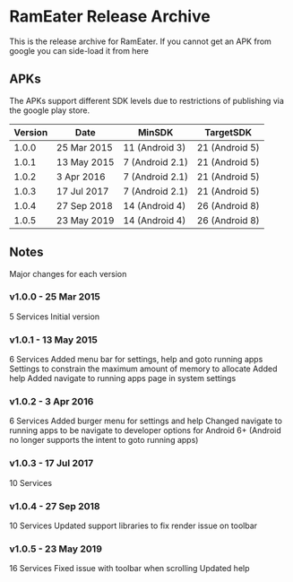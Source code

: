 # RamEater Release Archive
This is the release archive for RamEater. If you cannot get an APK from google you can side-load it from here

## APKs

The APKs support different SDK levels due to restrictions of publishing via the google play store.

| Version | Date        | MinSDK          | TargetSDK
| ------- | ----------- | --------------- | ---------------
| 1.0.0   | 25 Mar 2015 | 11 (Android 3)  | 21 (Android 5)
| 1.0.1   | 13 May 2015 | 7 (Android 2.1) | 21 (Android 5)
| 1.0.2   | 3 Apr 2016  | 7 (Android 2.1) | 21 (Android 5)
| 1.0.3   | 17 Jul 2017 | 7 (Android 2.1) | 21 (Android 5)
| 1.0.4   | 27 Sep 2018 | 14 (Android 4)  | 26 (Android 8)
| 1.0.5   | 23 May 2019 | 14 (Android 4)  | 26 (Android 8)

## Notes

Major changes for each version

### v1.0.0 - 25 Mar 2015

5 Services
Initial version

### v1.0.1 - 13 May 2015

6 Services
Added menu bar for settings, help and goto running apps
Settings to constrain the maximum amount of memory to allocate
Added help
Added navigate to running apps page in system settings

### v1.0.2 - 3 Apr 2016

6 Services
Added burger menu for settings and help
Changed navigate to running apps to be navigate to developer options for Android 6+ (Android no longer supports the intent to goto running apps)

### v1.0.3 - 17 Jul 2017

10 Services

### v1.0.4 - 27 Sep 2018

10 Services
Updated support libraries to fix render issue on toolbar

### v1.0.5 - 23 May 2019

16 Services
Fixed issue with toolbar when scrolling
Updated help

